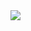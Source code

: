 <img src="https://github-readme-stats-delta-eight-95.vercel.app/api/top-langs/?username=Etsor&langs_count=6&theme=gruvbox&layout=donut"/>
